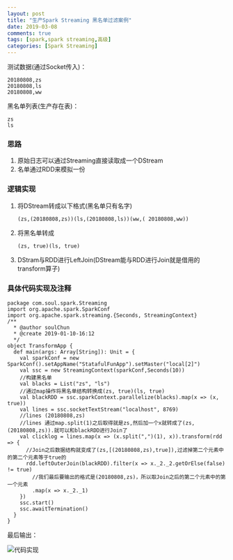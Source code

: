 ```yaml
---
layout: post
title: "生产Spark Streaming 黑名单过滤案例"
date: 2019-03-08
comments: true
tags: [spark,spark streaming,高级]
categories: [Spark Streaming]
---
```


测试数据(通过Socket传入)：

```
20180808,zs
20180808,ls
20180808,ww
```

黑名单列表(生产存在表)：

```
zs
ls
```

### 思路

1. 原始日志可以通过Streaming直接读取成一个DStream
2. 名单通过RDD来模拟一份
<!--more--> 
### 逻辑实现

1. 将DStream转成以下格式(黑名单只有名字)

	`(zs,(20180808,zs))(ls,(20180808,ls))(ww,( 20180808,ww))`

2. 将黑名单转成

	`(zs, true)(ls, true)`

3. DStram与RDD进行LeftJoin(DStream能与RDD进行Join就是借用的transform算子)

### 具体代码实现及注释

```
package com.soul.spark.Streaming
import org.apache.spark.SparkConf
import org.apache.spark.streaming.{Seconds, StreamingContext}
/**
  * @author soulChun
  * @create 2019-01-10-16:12
  */
object TransformApp {
  def main(args: Array[String]): Unit = {
    val sparkConf = new SparkConf().setAppName("StatafulFunApp").setMaster("local[2]")
    val ssc = new StreamingContext(sparkConf,Seconds(10))
    //构建黑名单
    val blacks = List("zs", "ls")
    //通过map操作将黑名单结构转换成(zs, true)(ls, true)
    val blackRDD = ssc.sparkContext.parallelize(blacks).map(x => (x, true))
    val lines = ssc.socketTextStream("localhost", 8769)
    //lines (20180808,zs)
    //lines 通过map.split(1)之后取得就是zs,然后加一个x就转成了(zs,(20180808,zs)).就可以和blackRDD进行Join了
    val clicklog = lines.map(x => (x.split(",")(1), x)).transform(rdd => {
      //Join之后数据结构就变成了(zs,[(20180808,zs),true]),过滤掉第二个元素中的第二个元素等于true的
      rdd.leftOuterJoin(blackRDD).filter(x => x._2._2.getOrElse(false) != true)
        //我们最后要输出的格式是(20180808,zs)，所以取Join之后的第二个元素中的第一个元素
        .map(x => x._2._1)
    })
    ssc.start()
    ssc.awaitTermination()
  }
}
```

最后输出：

![代码实现](/source/assets/blogImg/2019-03-08-1.png)